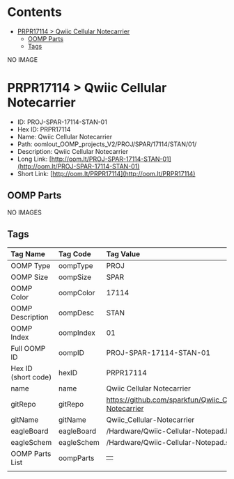 



Contents
========

* [PRPR17114 > Qwiic Cellular Notecarrier](#prpr17114--qwiic-cellular-notecarrier)
	* [OOMP Parts](#oomp-parts)
	* [Tags](#tags)
  
NO IMAGE  
# PRPR17114 > Qwiic Cellular Notecarrier

- ID: PROJ-SPAR-17114-STAN-01
- Hex ID: PRPR17114
- Name: Qwiic Cellular Notecarrier
- Path: oomlout_OOMP_projects_V2/PROJ/SPAR/17114/STAN/01/
- Description: Qwiic Cellular Notecarrier
- Long Link: [http://oom.lt/PROJ-SPAR-17114-STAN-01](http://oom.lt/PROJ-SPAR-17114-STAN-01)
- Short Link: [http://oom.lt/PRPR17114](http://oom.lt/PRPR17114)

## OOMP Parts
  
NO IMAGES  
## Tags
  

|Tag Name|Tag Code|Tag Value|
| :--- | :--- | :--- |
|OOMP Type|oompType|PROJ|
|OOMP Size|oompSize|SPAR|
|OOMP Color|oompColor|17114|
|OOMP Description|oompDesc|STAN|
|OOMP Index|oompIndex|01|
|Full OOMP ID|oompID|PROJ-SPAR-17114-STAN-01|
|Hex ID (short code)|hexID|PRPR17114|
|name|name|Qwiic Cellular Notecarrier|
|gitRepo|gitRepo|https://github.com/sparkfun/Qwiic_Cellular-Notecarrier|
|gitName|gitName|Qwiic_Cellular-Notecarrier|
|eagleBoard|eagleBoard|/Hardware/Qwiic-Cellular-Notepad.brd|
|eagleSchem|eagleSchem|/Hardware/Qwiic-Cellular-Notepad.sch|
|OOMP Parts List|oompParts|<table><tr><td></td></tr></table>|
||||
